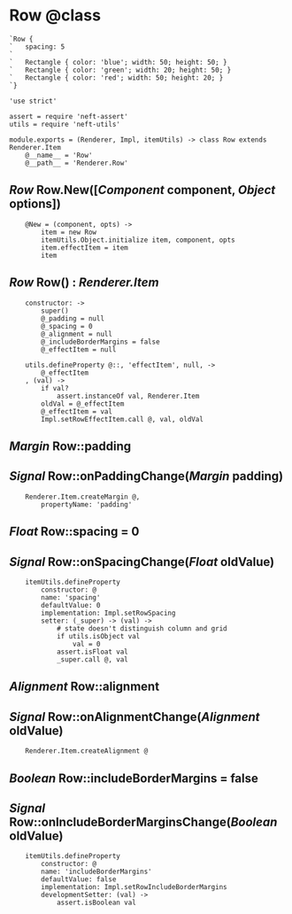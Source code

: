 Row @class
==========

```nml
`Row {
`	spacing: 5
`
`	Rectangle { color: 'blue'; width: 50; height: 50; }
`	Rectangle { color: 'green'; width: 20; height: 50; }
`	Rectangle { color: 'red'; width: 50; height: 20; }
`}
```

	'use strict'

	assert = require 'neft-assert'
	utils = require 'neft-utils'

	module.exports = (Renderer, Impl, itemUtils) -> class Row extends Renderer.Item
		@__name__ = 'Row'
		@__path__ = 'Renderer.Row'

*Row* Row.New([*Component* component, *Object* options])
--------------------------------------------------------

		@New = (component, opts) ->
			item = new Row
			itemUtils.Object.initialize item, component, opts
			item.effectItem = item
			item

*Row* Row() : *Renderer.Item*
-----------------------------

		constructor: ->
			super()
			@_padding = null
			@_spacing = 0
			@_alignment = null
			@_includeBorderMargins = false
			@_effectItem = null

		utils.defineProperty @::, 'effectItem', null, ->
			@_effectItem
		, (val) ->
			if val?
				assert.instanceOf val, Renderer.Item
			oldVal = @_effectItem
			@_effectItem = val
			Impl.setRowEffectItem.call @, val, oldVal

*Margin* Row::padding
---------------------

## *Signal* Row::onPaddingChange(*Margin* padding)

		Renderer.Item.createMargin @,
			propertyName: 'padding'

*Float* Row::spacing = 0
------------------------

## *Signal* Row::onSpacingChange(*Float* oldValue)

		itemUtils.defineProperty
			constructor: @
			name: 'spacing'
			defaultValue: 0
			implementation: Impl.setRowSpacing
			setter: (_super) -> (val) ->
				# state doesn't distinguish column and grid
				if utils.isObject val
					val = 0
				assert.isFloat val
				_super.call @, val

*Alignment* Row::alignment
--------------------------

## *Signal* Row::onAlignmentChange(*Alignment* oldValue)

		Renderer.Item.createAlignment @

*Boolean* Row::includeBorderMargins = false
-------------------------------------------

## *Signal* Row::onIncludeBorderMarginsChange(*Boolean* oldValue)

		itemUtils.defineProperty
			constructor: @
			name: 'includeBorderMargins'
			defaultValue: false
			implementation: Impl.setRowIncludeBorderMargins
			developmentSetter: (val) ->
				assert.isBoolean val
